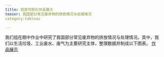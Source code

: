 ```yaml
---
title: 信息可视化作品展示
teaser: 我国部分常见废弃物的排放情况与处理情况
category:tableau

---
```


我们组在期中作业中研究了我国部分常见废弃物的排放情况与处理情况。其中，我们以生活垃圾、工业废水、废气为主要研究主体，整理数据并制成以下图表。
[作品展示](https://yejiejie.github.io/ye/index.html)
